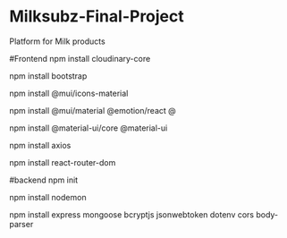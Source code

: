 # Milksubz-Final-Project
Platform for Milk products

#Frontend
npm install cloudinary-core

npm install bootstrap

npm install @mui/icons-material

npm install @mui/material @emotion/react @

npm install @material-ui/core @material-ui

npm install axios

npm install react-router-dom

#backend
npm init

npm install nodemon

npm install express mongoose bcryptjs jsonwebtoken dotenv cors body-parser
